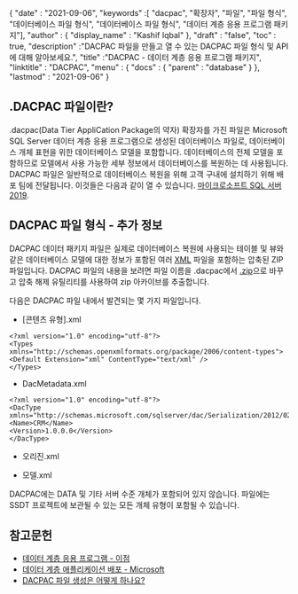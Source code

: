 {
  "date" : "2021-09-06",
  "keywords" :[ "dacpac", "확장자", "파일", "파일 형식", "데이터베이스 파일 형식", "데이터베이스 파일 형식", "데이터 계층 응용 프로그램 패키지"],
  "author" : {
    "display_name" : "Kashif Iqbal"
},
  "draft" : "false",
  "toc" : true,
  "description" :"DACPAC 파일을 만들고 열 수 있는 DACPAC 파일 형식 및 API에 대해 알아보세요.",
  "title" :"DACPAC - 데이터 계층 응용 프로그램 패키지",
  "linktitle" : "DACPAC",
  "menu" : {
    "docs" : {
      "parent" : "database"
}
},
  "lastmod" : "2021-09-06"
}

## .DACPAC 파일이란?

.dacpac(Data Tier AppliCation Package의 약자) 확장자를 가진 파일은 Microsoft SQL Server 데이터 계층 응용 프로그램으로 생성된 데이터베이스 파일로, 데이터베이스 개체 표현을 위한 데이터베이스 모델을 포함합니다. 데이터베이스의 전체 모델을 포함하므로 모델에서 사용 가능한 세부 정보에서 데이터베이스를 복원하는 데 사용됩니다. DACPAC 파일은 일반적으로 데이터베이스 복원을 위해 고객 구내에 설치하기 위해 배포 팀에 전달됩니다. 이것들은 다음과 같이 열 수 있습니다.
[마이크로소프트 SQL 서버 2019](https://www.microsoft.com/en-us/sql-server/sql-server-2019).

## DACPAC 파일 형식 - 추가 정보

DACPAC 데이터 패키지 파일은 실제로 데이터베이스 복원에 사용되는 테이블 및 뷰와 같은 데이터베이스 모델에 대한 정보가 포함된 여러 [XML](/ko/web/xml/) 파일을 포함하는 압축된 ZIP 파일입니다. DACPAC 파일의 내용을 보려면 파일 이름을 .dacpac에서 [.zip](/ko/compression/zip/)으로 바꾸고 압축 해제 유틸리티를 사용하여 zip 아카이브를 추출합니다.

다음은 DACPAC 파일 내에서 발견되는 몇 가지 파일입니다.

* [콘텐츠 유형].xml
```
<?xml version="1.0" encoding="utf-8"?>
<Types
xmlns="http://schemas.openxmlformats.org/package/2006/content-types">
<Default Extension="xml" ContentType="text/xml" />
</Types>
```
* DacMetadata.xml

```
<?xml version="1.0" encoding="utf-8"?>
<DacType xmlns="http://schemas.microsoft.com/sqlserver/dac/Serialization/2012/02">
<Name>CRM</Name>
<Version>1.0.0.0</Version>
</DacType>
```
* 오리진.xml

* 모델.xml

DACPAC에는 DATA 및 기타 서버 수준 개체가 포함되어 있지 않습니다. 파일에는 SSDT 프로젝트에 보관될 수 있는 모든 개체 유형이 포함될 수 있습니다.

## 참고문헌

* [데이터 계층 응용 프로그램 - 이점](https://learn.microsoft.com/en-us/sql/relational-databases/data-tier-applications/data-tier-applications)
* [데이터 계층 애플리케이션 배포 - Microsoft](https://learn.microsoft.com/en-us/sql/relational-databases/data-tier-applications/deploy-a-data-tier-application)
* [DACPAC 파일 생성은 어떻게 하나요?](https://sqlplayer.net/2018/10/how-to-create-dacpac-file/)

